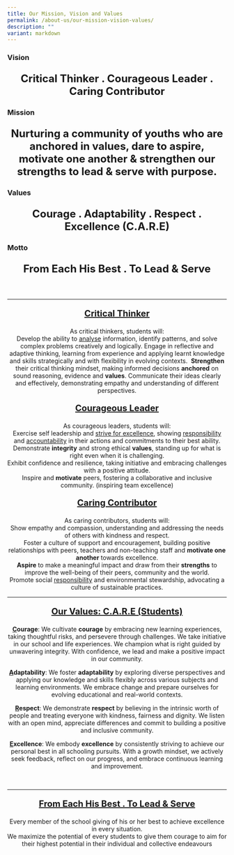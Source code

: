 ```yaml
---
title: Our Mission, Vision and Values
permalink: /about-us/our-mission-vision-values/
description: ""
variant: markdown
---
```

### **Vision**
<p style="text-align:center; font-size:24px"><b>Critical Thinker . Courageous Leader . Caring Contributor</b></p>
		
### **Mission**
<p style="text-align:center; font-size:24px"><b>Nurturing a community of youths who are anchored in values, dare to aspire, motivate one another &amp; strengthen our strengths to lead &amp; serve with purpose.</b></p>

### **Values**
<p style="text-align:center; font-size:24px"><b>Courage . Adaptability . Respect . Excellence (C.A.R.E)</b></p>

### **Motto**
<p style="text-align:center; font-size:24px"><b>From Each His Best . To Lead &amp; Serve</b></p>
<br>
<hr>
<center>
<p style="text-align:center; font-size:20px"><b><u>Critical Thinker</u></b></p>
As critical thinkers, students will:  <br>
Develop the ability to <u>analyse</u> information, identify patterns, and solve complex problems creatively and logically.  
Engage in reflective and adaptive thinking, learning from experience and applying learnt knowledge and skills strategically and with flexibility in evolving contexts.&nbsp;  
	<b>Strengthen</b> their critical thinking mindset, making informed decisions <b>anchored</b> on sound reasoning, evidence and <b>values</b>.  
Communicate their ideas clearly and effectively, demonstrating empathy and understanding of different perspectives.
<p></p>


<p style="text-align:center; font-size:20px"><b><u>Courageous Leader</u></b></p>

As courageous leaders, students will:  <br>
	Exercise self leadership and <u>strive for excellence</u>, showing <u>responsibility</u> and <u>accountability</u> in their actions and commitments to their best ability.  
Demonstrate <b>integrity</b> and strong ethical <b>values</b>, standing up for what is right even when it is challenging.  
Exhibit confidence and resilience, taking initiative and embracing challenges with a positive attitude.  
Inspire and <b>motivate</b> peers, fostering a collaborative and inclusive community. (inspiring team excellence)
<p></p>


<p style="text-align:center; font-size:20px"><b><u>Caring Contributor</u></b></p>

As caring contributors, students will:  <br>
Show empathy and compassion, understanding and addressing the needs of others with kindness and respect.  
Foster a culture of support and encouragement, building positive relationships with peers, teachers and non-teaching staff and <b>motivate one another</b> towards excellence.  
<b>Aspire</b> to make a meaningful impact and draw from their <b>strengths</b> to improve the well-being of their peers, community and the world.  
	Promote social <u>responsibility</u> and environmental stewardship, advocating a culture of sustainable practices.
<p></p>
<hr>
	
	

<p style="text-align:center; font-size:20px"><b><u>Our Values: C.A.R.E (Students) </u></b></p>
  
<p><b><u>C</u>ourage</b>: We cultivate <b>courage</b> by embracing new learning experiences, taking thoughtful risks, and persevere through challenges. We take initiative in our school and life experiences. We champion what is right guided by unwavering integrity. With confidence, we lead and make a positive impact in our community.  
</p>
	
<p><b><u>A</u>daptability</b>: We foster <b>adaptability</b> by exploring diverse perspectives and applying our knowledge and skills flexibly across various subjects and learning environments. We embrace change and prepare ourselves for evolving educational and real-world contexts.  
	</p>
	
<p><b><u>R</u>espect</b>: We demonstrate <b>respect</b> by believing in the intrinsic worth of people and treating everyone with kindness, fairness and dignity. We listen with an open mind, appreciate differences and commit to building a positive and inclusive community.  
  </p>	

<p><b><u>E</u>xcellence</b>: We embody <b>excellence</b> by consistently striving to achieve our personal best in all schooling pursuits. With a growth mindset, we actively seek feedback, reflect on our progress, and embrace continuous learning and improvement.  
	</p>  
<br>
	<hr>
<p style="text-align:center; font-size:20px"><b><u>From Each His Best . To Lead &amp; Serve   </u></b></p>
  
Every member of the school giving of his or her best to achieve excellence in every situation.  
We maximize the potential of every students to give them courage to aim for their highest potential in their individual and collective endeavours

</center>